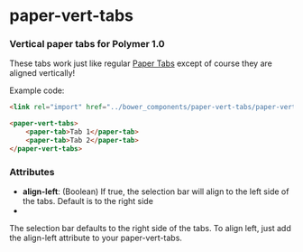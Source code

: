 <h1>paper-vert-tabs</h1>

<h3>Vertical paper tabs for Polymer 1.0</h3>

These tabs work just like regular <a href="https://elements.polymer-project.org/elements/paper-tabs">Paper Tabs</a> except of course they are aligned vertically!

Example code:
```html
<link rel="import" href="../bower_components/paper-vert-tabs/paper-vert-tabs.html">

<paper-vert-tabs>
	<paper-tab>Tab 1</paper-tab>
	<paper-tab>Tab 2</paper-tab>
</paper-vert-tabs>
```

<h3>Attributes</h3>
<ul>
<li><strong>align-left</strong>: (Boolean) If true, the selection bar will align to the left side of the tabs. Default is to the right side<li>
</ul>
The selection bar defaults to the right side of the tabs. To align left, just add the align-left attribute to your paper-vert-tabs.
